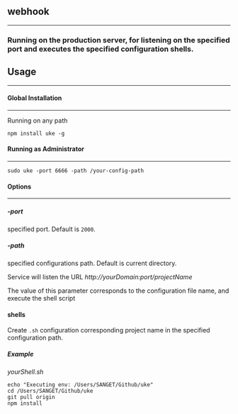 ## webhook

------------

### Running on the production server, for listening on the specified port and executes the specified configuration shells.


## Usage

--------

#### Global Installation

------------------------

Running on any path

```
npm install uke -g
```

#### Running as Administrator

-----------------------------

```
sudo uke -port 6666 -path /your-config-path
```

#### Options

------------

##### -port

specified port. Default is `2000`.

##### -path

specified configurations path. Default is current directory.

Service will listen the URL *http://yourDomain:port/projectName*

The value of this parameter corresponds to the configuration file name, and execute the shell script

#### shells

Create `.sh` configuration corresponding project name in the specified configuration path.

##### Example

_yourShell.sh_

```shell
echo "Executing env: /Users/SANGET/Github/uke"
cd /Users/SANGET/Github/uke
git pull origin
npm install
```
